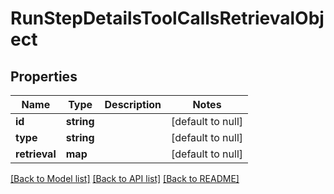 # RunStepDetailsToolCallsRetrievalObject

## Properties
Name | Type | Description | Notes
------------ | ------------- | ------------- | -------------
**id** | **string** |  | [default to null]
**type** | **string** |  | [default to null]
**retrieval** | **map** |  | [default to null]

[[Back to Model list]](../README.md#documentation-for-models) [[Back to API list]](../README.md#documentation-for-api-endpoints) [[Back to README]](../README.md)


